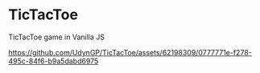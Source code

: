 # TicTacToe
TicTacToe game in Vanilla JS

https://github.com/UdynGP/TicTacToe/assets/62198309/0777771e-f278-495c-84f6-b9a5dabd6975
